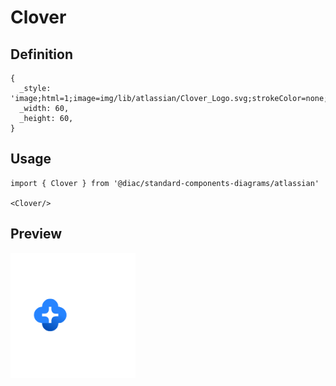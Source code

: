 # Clover

## Definition

```
{
  _style: 'image;html=1;image=img/lib/atlassian/Clover_Logo.svg;strokeColor=none;',
  _width: 60,
  _height: 60,
}
```

## Usage

```
import { Clover } from '@diac/standard-components-diagrams/atlassian'

<Clover/>
```

## Preview

<img src="./clover.png" width="200"/>
